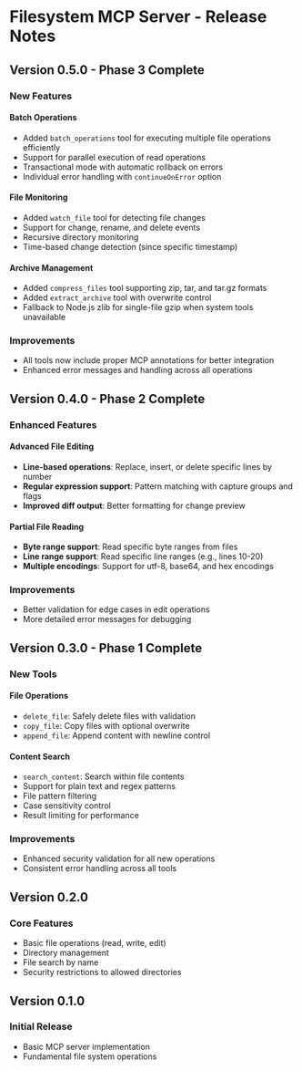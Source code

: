 # Filesystem MCP Server - Release Notes

## Version 0.5.0 - Phase 3 Complete

### New Features

#### Batch Operations

- Added `batch_operations` tool for executing multiple file operations
  efficiently
- Support for parallel execution of read operations
- Transactional mode with automatic rollback on errors
- Individual error handling with `continueOnError` option

#### File Monitoring

- Added `watch_file` tool for detecting file changes
- Support for change, rename, and delete events
- Recursive directory monitoring
- Time-based change detection (since specific timestamp)

#### Archive Management

- Added `compress_files` tool supporting zip, tar, and tar.gz formats
- Added `extract_archive` tool with overwrite control
- Fallback to Node.js zlib for single-file gzip when system tools unavailable

### Improvements

- All tools now include proper MCP annotations for better integration
- Enhanced error messages and handling across all operations

## Version 0.4.0 - Phase 2 Complete

### Enhanced Features

#### Advanced File Editing

- **Line-based operations**: Replace, insert, or delete specific lines by number
- **Regular expression support**: Pattern matching with capture groups and flags
- **Improved diff output**: Better formatting for change preview

#### Partial File Reading

- **Byte range support**: Read specific byte ranges from files
- **Line range support**: Read specific line ranges (e.g., lines 10-20)
- **Multiple encodings**: Support for utf-8, base64, and hex encodings

### Improvements

- Better validation for edge cases in edit operations
- More detailed error messages for debugging

## Version 0.3.0 - Phase 1 Complete

### New Tools

#### File Operations

- `delete_file`: Safely delete files with validation
- `copy_file`: Copy files with optional overwrite
- `append_file`: Append content with newline control

#### Content Search

- `search_content`: Search within file contents
- Support for plain text and regex patterns
- File pattern filtering
- Case sensitivity control
- Result limiting for performance

### Improvements

- Enhanced security validation for all new operations
- Consistent error handling across all tools

## Version 0.2.0

### Core Features

- Basic file operations (read, write, edit)
- Directory management
- File search by name
- Security restrictions to allowed directories

## Version 0.1.0

### Initial Release

- Basic MCP server implementation
- Fundamental file system operations
